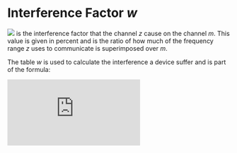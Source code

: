 # Interference Factor *w*

 <img src="http://latex.codecogs.com/gif.latex?%5Clarge%20w%5E%7Bz%2Cm%7D" /> is the interference factor that the channel *z* cause on the channel *m*. This value is given in percent and is the ratio of how much of the frequency range *z* uses to communicate is superimposed over *m*.

 The table *w* is used to calculate the interference a device suffer and is part of the formula:

 ![equation](http://latex.codecogs.com/gif.latex?%5Clarge%20I_%7Bi%2Cj%7D%5E%7Bz%2Cm%7D%20%3D%20%5Cfrac%7Bw%5E%7Bz%2Cm%7D%20%5Ctimes%20P_%7Bj%7D%5E%7Bm%7D%7D%7BPL%28d_%7Bi%2Cj%7D%29%7D)